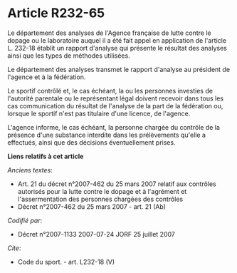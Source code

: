 # Article R232-65

Le département des analyses de l'Agence française de lutte contre le dopage ou le laboratoire auquel il a été fait appel en
application de l'article L. 232-18 établit un rapport d'analyse qui présente le résultat des analyses ainsi que les types de
méthodes utilisées.

Le département des analyses transmet le rapport d'analyse au président de l'agence et à la fédération.

Le sportif contrôlé et, le cas échéant, la ou les personnes investies de l'autorité parentale ou le représentant légal
doivent recevoir dans tous les cas communication du résultat de l'analyse de la part de la fédération ou, lorsque le sportif
n'est pas titulaire d'une licence, de l'agence.

L'agence informe, le cas échéant, la personne chargée du contrôle de la présence d'une substance interdite dans les
prélèvements qu'elle a effectués, ainsi que des décisions éventuellement prises.

**Liens relatifs à cet article**

_Anciens textes_:

  - Art. 21 du décret n°2007-462 du 25 mars 2007 relatif aux contrôles autorisés pour la lutte contre le dopage et à l'agrément et l'assermentation des personnes chargées des contrôles
  - Décret n°2007-462 du 25 mars 2007 - art. 21 (Ab)

_Codifié par_:

  - Décret n°2007-1133 2007-07-24 JORF 25 juillet 2007

_Cite_:

  - Code du sport. - art. L232-18 (V)
